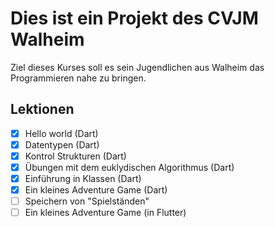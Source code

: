 # Dies ist ein Projekt des CVJM Walheim
Ziel dieses Kurses soll es sein Jugendlichen aus Walheim das Programmieren nahe zu bringen. 

## Lektionen
 * [x] Hello world (Dart)
 * [x] Datentypen (Dart)
 * [x] Kontrol Strukturen (Dart)
 * [x] Übungen mit dem euklydischen Algorithmus (Dart)
 * [x] Einführung in Klassen (Dart)
 * [x] Ein kleines Adventure Game (Dart)
 * [ ] Speichern von "Spielständen"
 * [ ] Ein kleines Adventure Game (in Flutter)